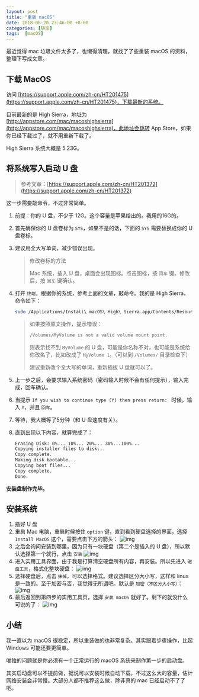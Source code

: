 ```yaml
---
layout: post
title: "重装 macOS"
date: 2018-06-20 23:46:00 +8:00
categories: [随笔]
tags:  [macOS]
---
```


最近觉得 mac 垃圾文件太多了，也懒得清理，就找了了些重装 macOS 的资料，整理下写成文章。

## 下载 MacOS

访问 [https://support.apple.com/zh-cn/HT201475](https://support.apple.com/zh-cn/HT201475)，下载最新的系统。

目前最新的是 High Sierra，地址为 [http://appstore.com/mac/macoshighsierra](http://appstore.com/mac/macoshighsierra)，此地址会跳转 App Store，如果你已经下载过了，就不用重新下载了。

High Sierra 系统大概是 5.23G。

## 将系统写入启动 U 盘

> 参考文章：[https://support.apple.com/zh-cn/HT201372](https://support.apple.com/zh-cn/HT201372)

这一步需要敲命令，不过非常简单。

1. 前提：你的 U 盘，不少于 12G。这个容量是苹果给出的。我用的16G的。

2. 首先确保你的 U 盘卷标为 `SYS`，如果不是的话，下面的 `SYS` 需要替换成你的 U 盘卷标。

3. 建议用全大写单词，减少错误出现。

    > 修改卷标的方法
    >
    > Mac 系统，插入 U 盘，桌面会出现图标。点击图标，按 `回车` 键。修改后，按 `回车` 键确认。

4. 打开 `终端`，根据你的系统，参考上面的文章，敲命令。我的是 High Sierra，命令如下：

    ```bash
    sudo /Applications/Install\ macOS\ High\ Sierra.app/Contents/Resources/createinstallmedia --volume /Volumes/SYS --applicationpath /Applications/Install\ macOS\ High\ Sierra.app
    ```
    
    > 如果按照原文操作，提示错误：
    >
    > ```bash
    > /Volumes/MyVolume is not a valid volume mount point.
    > ```
    > 
    > 则表示找不到 `MyVolume` 的 U 盘，可能是你名称不对，也可能是系统给你改名了，比如改成了 `MyVolume 1`。（可以到 `/Volumes/` 目录检查下）
    > 
    > 建议重新改个全大写的单词，重新插拔 U 盘就可以了。

5. 上一步之后，会要求输入系统密码（密码输入时候不会有任何提示），输入完成，回车确认。
6. 当提示 `If you wish to continue type (Y) then press return: ` 时候，输入 `Y`，并且 `回车`。
7. 等待，我大概等了5分钟（和 U 盘速度有关）。
8. 直到出现以下内容，就算完成了：

    ```bash
    Erasing Disk: 0%... 10%... 20%... 30%...100%...
    Copying installer files to disk...
    Copy complete.
    Making disk bootable...
    Copying boot files...
    Copy complete.
    Done.
    ```

**安装盘制作完毕。**

## 安装系统

1. 插好 U 盘
2. 重启 Mac 电脑，重启时候按住 `option` 键，直到看到硬盘选择的界面，选择 `Install MacOS` 这个，需要点击下方的箭头：
    ![img](https://cdn0.yukapril.com/blog/2018-06-20-install-macos-1.JPG-wm.white)
3.  之后会询问安装到哪里，因为只有一块硬盘（第二个是插入的 U 盘），所以默认选择第一个就行，点击 `安装` 
    ![img](https://cdn0.yukapril.com/blog/2018-06-20-install-macos-2.JPG-wm.white)
4. 进入实用工具界面，由于我是打算清空硬盘所有内容，再安装。所以先进入 `磁盘工具`，格式化整块硬盘：
    ![img](https://cdn0.yukapril.com/blog/2018-06-20-install-macos-3.JPG-wm.white)
5. 选择硬盘后，点击 `抹掉`，可以选择格式。建议选择区分大小写，这样和 linux 是一致的。至于加密与否，我觉得无所谓吧。默认是 `加密（不区分大小写）`：
    ![img](https://cdn0.yukapril.com/blog/2018-06-20-install-macos-4.JPG-wm.white)
6. 最后返回到第四步的实用工具页，选择 `安装 macOS` 就好了。剩下的就没什么可说的了：
    ![img](https://cdn0.yukapril.com/blog/2018-06-20-install-macos-5.JPG-wm.white)

## 小结

我一直以为 macOS 很稳定，所以重装做的也非常复杂。其实跟着步骤操作，比起 Windows 可能还要更简单。

唯独的问题就是你必须有一个正常运行的 macOS 系统来制作第一步的启动盘。

其实启动盘可以不提前做，据说可以安装时候自动下载，不过这么大的容量，估计网络安装会非常慢。大部分人都不推荐这么做，除非真的 mac 已经启动不了了吧。